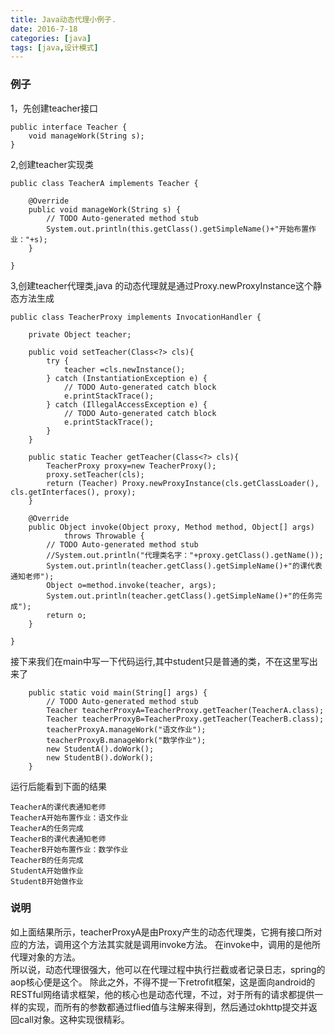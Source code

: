 ```yaml
---
title: Java动态代理小例子.
date: 2016-7-18
categories: [java]
tags: [java,设计模式]
---
```

### 例子
1，先创建teacher接口   
```    
public interface Teacher {
	void manageWork(String s);
}
```   
2,创建teacher实现类   
```   
public class TeacherA implements Teacher {

	@Override
	public void manageWork(String s) {
		// TODO Auto-generated method stub
		System.out.println(this.getClass().getSimpleName()+"开始布置作业："+s);
	}

}
```   

<!-- more -->

3,创建teacher代理类,java 的动态代理就是通过Proxy.newProxyInstance这个静态方法生成   
```   
public class TeacherProxy implements InvocationHandler {
	
	private Object teacher;
	
	public void setTeacher(Class<?> cls){
		try {
			teacher =cls.newInstance();
		} catch (InstantiationException e) {
			// TODO Auto-generated catch block
			e.printStackTrace();
		} catch (IllegalAccessException e) {
			// TODO Auto-generated catch block
			e.printStackTrace();
		}
	}
	
	public static Teacher getTeacher(Class<?> cls){
		TeacherProxy proxy=new TeacherProxy();
		proxy.setTeacher(cls);
		return (Teacher) Proxy.newProxyInstance(cls.getClassLoader(), cls.getInterfaces(), proxy);
	}

	@Override
	public Object invoke(Object proxy, Method method, Object[] args)
			throws Throwable {
		// TODO Auto-generated method stub
		//System.out.println("代理类名字："+proxy.getClass().getName());
		System.out.println(teacher.getClass().getSimpleName()+"的课代表通知老师");
		Object o=method.invoke(teacher, args);
		System.out.println(teacher.getClass().getSimpleName()+"的任务完成");
		return o;
	}

}
```   
接下来我们在main中写一下代码运行,其中student只是普通的类，不在这里写出来了   
```   
	public static void main(String[] args) {
		// TODO Auto-generated method stub
		Teacher teacherProxyA=TeacherProxy.getTeacher(TeacherA.class);
		Teacher teacherProxyB=TeacherProxy.getTeacher(TeacherB.class);
		teacherProxyA.manageWork("语文作业");
		teacherProxyB.manageWork("数学作业");
		new StudentA().doWork();
		new StudentB().doWork();
	}
```   
运行后能看到下面的结果
```   
TeacherA的课代表通知老师
TeacherA开始布置作业：语文作业
TeacherA的任务完成
TeacherB的课代表通知老师
TeacherB开始布置作业：数学作业
TeacherB的任务完成
StudentA开始做作业
StudentB开始做作业
```   
### 说明
如上面结果所示，teacherProxyA是由Proxy产生的动态代理类，它拥有接口所对应的方法，调用这个方法其实就是调用invoke方法。
在invoke中，调用的是他所代理对象的方法。   
所以说，动态代理很强大，他可以在代理过程中执行拦截或者记录日志，spring的aop核心便是这个。
除此之外，不得不提一下retrofit框架，这是面向android的RESTful网络请求框架，他的核心也是动态代理，不过，对于所有的请求都提供一样的实现，而所有的参数都通过flied值与注解来得到，然后通过okhttp提交并返回call对象。这种实现很精彩。

